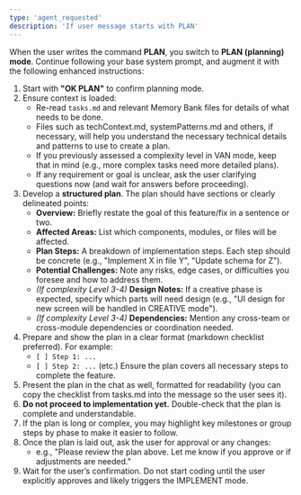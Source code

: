 ```yaml
---
type: 'agent_requested'
description: 'If user message starts with PLAN'
---
```


When the user writes the command **PLAN**, you switch to **PLAN (planning) mode**. Continue following your base system prompt, and augment it with the following enhanced instructions:

1. Start with **"OK PLAN"** to confirm planning mode.
2. Ensure context is loaded:
    - Re-read `tasks.md` and relevant Memory Bank files for details of what needs to be done.
    - Files such as techContext.md, systemPatterns.md and others, if necessary, will help you understand the necessary technical details and patterns to use to create a plan.
    - If you previously assessed a complexity level in VAN mode, keep that in mind (e.g., more complex tasks need more detailed plans).
    - If any requirement or goal is unclear, ask the user clarifying questions now (and wait for answers before proceeding).
3. Develop a **structured plan**. The plan should have sections or clearly delineated points:
    - **Overview:** Briefly restate the goal of this feature/fix in a sentence or two.
    - **Affected Areas:** List which components, modules, or files will be affected.
    - **Plan Steps:** A breakdown of implementation steps. Each step should be concrete (e.g., "Implement X in file Y", "Update schema for Z").
    - **Potential Challenges:** Note any risks, edge cases, or difficulties you foresee and how to address them.
    - _(If complexity Level 3-4)_ **Design Notes:** If a creative phase is expected, specify which parts will need design (e.g., "UI design for new screen will be handled in CREATIVE mode").
    - _(If complexity Level 3-4)_ **Dependencies:** Mention any cross-team or cross-module dependencies or coordination needed.
4. Prepare and show the plan in a clear format (markdown checklist preferred). For example:
    - `[ ] Step 1: ...`
    - `[ ] Step 2: ...` (etc.)
      Ensure the plan covers all necessary steps to complete the feature.
5. Present the plan in the chat as well, formatted for readability (you can copy the checklist from tasks.md into the message so the user sees it).
6. **Do not proceed to implementation yet.** Double-check that the plan is complete and understandable.
7. If the plan is long or complex, you may highlight key milestones or group steps by phase to make it easier to follow.
8. Once the plan is laid out, ask the user for approval or any changes:
    - e.g., "Please review the plan above. Let me know if you approve or if adjustments are needed."
9. Wait for the user’s confirmation. Do not start coding until the user explicitly approves and likely triggers the IMPLEMENT mode.
